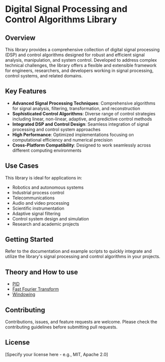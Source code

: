 # Digital Signal Processing and Control Algorithms Library

## Overview

This library provides a comprehensive collection of digital signal processing (DSP) and control algorithms designed for robust and efficient signal analysis, manipulation, and system control. Developed to address complex technical challenges, the library offers a flexible and extensible framework for engineers, researchers, and developers working in signal processing, control systems, and related domains.

## Key Features

- **Advanced Signal Processing Techniques**: Comprehensive algorithms for signal analysis, filtering, transformation, and reconstruction
- **Sophisticated Control Algorithms**: Diverse range of control strategies including linear, non-linear, adaptive, and predictive control methods
- **Integrated DSP and Control Design**: Seamless integration of signal processing and control system approaches
- **High Performance**: Optimized implementations focusing on computational efficiency and numerical precision
- **Cross-Platform Compatibility**: Designed to work seamlessly across different computing environments

## Use Cases

This library is ideal for applications in:
- Robotics and autonomous systems
- Industrial process control
- Telecommunications
- Audio and video processing
- Scientific instrumentation
- Adaptive signal filtering
- Control system design and simulation
- Research and academic projects

## Getting Started

Refer to the documentation and example scripts to quickly integrate and utilize the library's signal processing and control algorithms in your projects.

## Theory and How to use

- [PID](doc/controllers/Pid.md)
- [Fast Fourier Transform](doc/analysis/FastFourierTransform.md)
- [Windowing](doc/windowing/window.md)

## Contributing

Contributions, issues, and feature requests are welcome. Please check the contributing guidelines before submitting pull requests.

## License

[Specify your license here - e.g., MIT, Apache 2.0]
